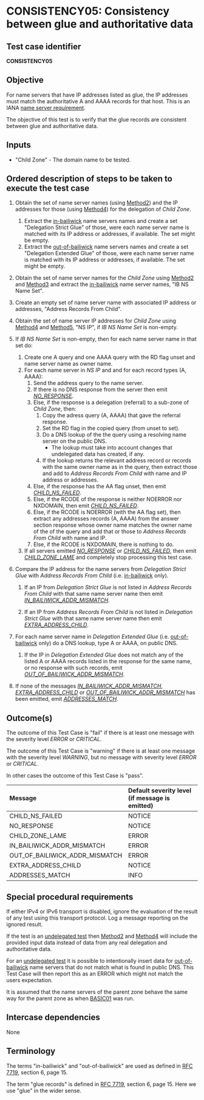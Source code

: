 # CONSISTENCY05: Consistency between glue and authoritative data

## Test case identifier

**CONSISTENCY05**

## Objective

For name servers that have IP addresses listed as glue, the IP addresses must
match the authoritative A and AAAA records for that host. This is an IANA 
[name server requirement].

The objective of this test is to verify that the glue records are
consistent between glue and authoritative data.

## Inputs

* "Child Zone" - The domain name to be tested.

## Ordered description of steps to be taken to execute the test case
1. Obtain the set of name server names (using [Method2]) and the IP 
   addresses for those (using [Method4]) for the delegation of 
   *Child Zone*.

   1. Extract the [in-bailiwick] name servers names and create a set
      "Delegation Strict Glue" of those, were each name server name 
      is matched with its IP address or addresses, if available. The 
      set might be empty.
   2. Extract the [out-of-bailiwick] name servers names and create a set
      "Delegation Extended Glue" of those, were each name server name 
      is matched with its IP address or addresses, if available. The 
      set might be empty.

2. Obtain the set of name server names for the *Child Zone* using
   [Method2] and [Method3] and extract the [in-bailiwick] name 
   server names, "IB NS Name Set".

3. Create an empty set of name server name with associated IP address
   or addresses, "Address Records From Child".

4. Obtain the set of name server IP addresses for *Child Zone* 
   using [Method4] and [Method5], "NS IP", if *IB NS Name Set* is 
   non-empty.

5. If *IB NS Name Set* is non-empty, then for each name server name in
   that set do:

   1. Create one A query and one AAAA query with the RD flag unset
      and name server name as owner name.
   2. For each name server in *NS IP* and and for each record 
      types (A, AAAA):
      1. Send the address query to the name server.
      2. If there is no DNS response from the server then
         emit *[NO_RESPONSE]*.
      3. Else, if the response is a delegation (referral) to a 
         sub-zone of *Child Zone*, then:
         1. Copy the adress query (A, AAAA) that gave the referral
            response.
         2. Set the RD flag in the copied query (from unset to set).
         3. Do a DNS lookup of the the query using a resolving name server 
            on the public DNS.
            * The lookup must take into account changes that
              undelegated data has created, if any.
         4. If the lookup returns the relevant address record or records
            with the same owner name as in the query, then extract those 
            and add to *Address Records From Child* with name and IP 
            address or addresses.
      4. Else, if the response has the AA flag unset, then
         emit *[CHILD_NS_FAILED]*. 
      5. Else, if the RCODE of the response is neither NOERROR nor 
         NXDOMAIN, then emit *[CHILD_NS_FAILED]*.
      6. Else, if the RCODE is NOERROR (with the AA flag set), then
         extract any addresses records (A, AAAA) from the answer
         section response whose owner name matches the owner name 
         of the of the query and add that or those to 
         *Address Records From Child* with name and IP.
      7. Else, if the RCODE is NXDOMAIN, there is nothing to do.
   3. If all servers emitted *[NO_RESPONSE]* or *[CHILD_NS_FAILED]*, 
      then emit *[CHILD_ZONE_LAME]* and completely stop processing 
      this test case.

6. Compare the IP address for the name servers from 
   *Delegation Strict Glue* with *Address Records From Child*
   (i.e. [in-bailiwick] only).

   1. If an IP from *Delegation Strict Glue* is not listed in 
      *Address Records From Child* with that same name server name 
      then emit *[IN_BAILIWICK_ADDR_MISMATCH]*.

   2. If an IP from *Address Records From Child* is not listed in
      *Delegation Strict Glue* with that same name server name then 
      emit *[EXTRA_ADDRESS_CHILD]*.

7. For each  name server name in *Delegation Extended Glue* 
   (i.e. [out-of-bailiwick] only) do a DNS lookup, type A or AAAA, 
   on public DNS.

   1. If the IP in *Delegation Extended Glue* does not match any of the 
      listed A or AAAA records listed in the response for the same
      name, or no response with such records, emit 
      *[OUT_OF_BAILIWICK_ADDR_MISMATCH]*.

8. If none of the messages *[IN_BAILIWICK_ADDR_MISMATCH]*, 
   *[EXTRA_ADDRESS_CHILD]* or *[OUT_OF_BAILIWICK_ADDR_MISMATCH]* has 
   been emitted, emit *[ADDRESSES_MATCH]*.


## Outcome(s)

The outcome of this Test Case is "fail" if there is at least one message
with the severity level *ERROR* or *CRITICAL*.

The outcome of this Test Case is "warning" if there is at least one message
with the severity level *WARNING*, but no message with severity level
*ERROR* or *CRITICAL*.

In other cases the outcome of this Test Case is "pass".

Message                           | Default severity level (if message is emitted)
:---------------------------------|:-----------------------------------
CHILD_NS_FAILED                   | NOTICE
NO_RESPONSE                       | NOTICE
CHILD_ZONE_LAME                   | ERROR
IN_BAILIWICK_ADDR_MISMATCH        | ERROR
OUT_OF_BAILIWICK_ADDR_MISMATCH    | ERROR
EXTRA_ADDRESS_CHILD               | NOTICE
ADDRESSES_MATCH                   | INFO

## Special procedural requirements	

If either IPv4 or IPv6 transport is disabled, ignore the evaluation of the
result of any test using this transport protocol. Log a message reporting
on the ignored result.

If the test is an [undelegated test] then [Method2] and [Method4] will 
include the provided input data instead of data from any real delegation
and authoritative data.

For an [undelegated test] it is possible to intentionally insert data
for [out-of-bailiwick] name servers that do not match what is found in
public DNS. This Test Case will then report this as an ERROR which
might not match the users expectation.

It is assumed that the name servers of the parent zone behave the same way 
for the parent zone as when [BASIC01] was run.

## Intercase dependencies

None


## Terminology

The terms "in-bailiwick" and "out-of-bailiwick" are used as defined
in [RFC 7719], section 6, page 15.

The term "glue records" is defined in [RFC 7719], section 6, page 15.
Here we use "glue" in the wider sense.

[name server requirement]: https://www.iana.org/help/nameserver-requirements

[RFC 7719]: https://tools.ietf.org/html/rfc7719

[BASIC01]: ../Basic-TP/basic01.md

[DELEGATION05]: ../Delegation-TP/delegation05.md

[Method2]: ../Methods.md#method-2-delegation-name-servers

[Method3]: ../Methods.md#method-3-in-zone-name-servers

[Method4]: ../Methods.md#method-4-delegation-name-server-addresses

[Method5]: ../Methods.md#method-5-in-zone-addresses-records-of-name-servers

[in-bailiwick]:     #terminology

[out-of-bailiwick]: #terminology

[glue records]: #terminology

[CHILD_NS_FAILED]: #outcomes

[NO_RESPONSE]: #outcomes

[CHILD_ZONE_LAME]: #outcomes

[IN_BAILIWICK_ADDR_MISMATCH]: #outcomes

[OUT_OF_BAILIWICK_ADDR_MISMATCH]: #outcomes

[EXTRA_ADDRESS_CHILD]: #outcomes

[UNDEL_OOB_ADDR_MISMATCH]: #outcomes

[ADDRESSES_MATCH]: #outcomes

[undelegated test]: ../../test-types/undelegated-test.md

